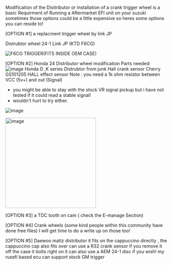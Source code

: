Modification of the Disitributor or installation of a crank trigger wheel is a basic Requirment of Running a Aftermarket EFI unit on your suzuki
sometimes those options could be a little expensive so heres some options you can reside to!


[OPTION #1] a replacment trigger wheel by link JP

Distrubtor wheel 24-1 Link JP (KTD F6CG) 
 
 ![F6CG TRIGGER(FITS INSIDE OEM CASE)](http://www.linkecu.co.jp/products/detail/71)


[OPTION #2] Honda 24 Distributor wheel modification 
Parts needed:
![image](https://user-images.githubusercontent.com/82368250/213799470-92d69984-84b1-46f3-a786-633e7c07b5de.png)
Honda D ,K series Distrubtor from junk
Hall crank sensor 
Cherry GS101205 HALL effect sensor 
Note : you need a 1k ohm resistor between VCC (5v+) and out (Signal) 

* you might be able to stay with the stock VR signal pickup but i have not tested if it could read a stable signal!
* wouldn't hurt to try either.


![image](https://user-images.githubusercontent.com/82368250/213801973-211c1b50-6e8e-4176-873b-84ec3cf610f2.png)

<img width="282" alt="image" src="https://user-images.githubusercontent.com/82368250/213802042-94ef36bc-8fbc-4960-9dfe-6407ffefd9bb.png">





[OPTION #3] a TDC tooth on cam ( check the E-manage Section)



[OPTION #4] Crank wheels (some kind people within this community have done free files)
I will get time to do a write up on those too!

[OPTION #5] Daewoo matiz distributor 
it fits on the cappuccino directly , the cappuccino cap also fits over 
can use a R32 crank sensor if you remove it off the case it bolts right on 
it can also use a AEM 24-1 disc if you wish!
my rusefi based ecu can support stock GM trigger
